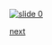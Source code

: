 [![slide 0   ](https://dl.dropboxusercontent.com/u/2977490/presentations/cookbook/img0.jpg)](01.md)

[next](01.md)